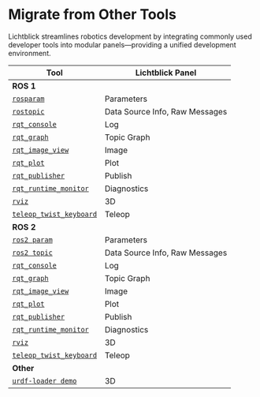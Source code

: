 # Migrate from Other Tools

Lichtblick streamlines robotics development by integrating commonly used developer tools into modular panels—providing a unified development environment.


| Tool | Lichtblick Panel |
|------|-----------------|
| **ROS 1** | |
| [`rosparam`](http://wiki.ros.org/rosparam) | Parameters |
| [`rostopic`](http://wiki.ros.org/rostopic) | Data Source Info, Raw Messages |
| [`rqt_console`](https://wiki.ros.org/rqt_console) | Log |
| [`rqt_graph`](https://wiki.ros.org/rqt_graph) | Topic Graph |
| [`rqt_image_view`](https://wiki.ros.org/rqt_image_view) | Image |
| [`rqt_plot`](https://wiki.ros.org/rqt_plot) | Plot |
| [`rqt_publisher`](http://wiki.ros.org/rqt_publisher) | Publish |
| [`rqt_runtime_monitor`](http://wiki.ros.org/rqt_runtime_monitor) | Diagnostics |
| [`rviz`](http://wiki.ros.org/rviz) | 3D |
| [`teleop_twist_keyboard`](http://wiki.ros.org/teleop_twist_keyboard) | Teleop |
| **ROS 2** | |
| [`ros2 param`](https://docs.ros.org/en/galactic/How-To-Guides/Using-ros2-param.html) | Parameters |
| [`ros2 topic`](https://docs.ros.org/en/galactic/Tutorials/Beginner-CLI-Tools/Understanding-ROS2-Topics/Understanding-ROS2-Topics.html) | Data Source Info, Raw Messages |
| [`rqt_console`](https://docs.ros.org/en/galactic/Tutorials/Beginner-CLI-Tools/Using-Rqt-Console/Using-Rqt-Console.html) | Log |
| [`rqt_graph`](https://docs.ros.org/en/galactic/Tutorials/Beginner-CLI-Tools/Understanding-ROS2-Topics/Understanding-ROS2-Topics.html) | Topic Graph |
| [`rqt_image_view`](https://wiki.ros.org/rqt_image_view) | Image |
| [`rqt_plot`](https://index.ros.org/p/rqt_plot/) | Plot |
| [`rqt_publisher`](https://index.ros.org/p/rqt_publisher/) | Publish |
| [`rqt_runtime_monitor`](https://index.ros.org/p/rqt_runtime_monitor/#humble) | Diagnostics |
| [`rviz`](https://github.com/ros2/rviz) | 3D |
| [`teleop_twist_keyboard`](https://github.com/ros2/teleop_twist_keyboard) | Teleop |
| **Other** | |
| [`urdf-loader demo`](https://gkjohnson.github.io/urdf-loaders/javascript/example/bundle/) | 3D |
